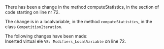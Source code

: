 There has been a change in the method computeStatistics, in the section of code starting on line nr 72.
  
The change is in a localvariable, in the method ```computeStatistics```, in the class ```CompetitionIteration```.
  
The following changes have been made:  
Inserted virtual ele ```VE: Modifiers_LocalVariable``` on line 72.  
